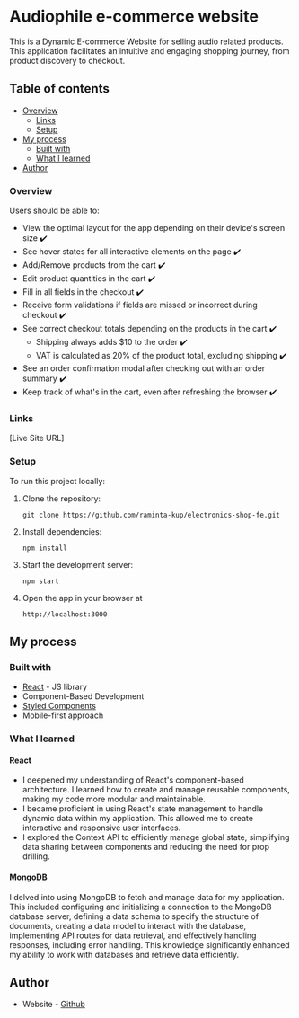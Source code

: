 # Audiophile e-commerce website

This is a Dynamic E-commerce Website for selling audio related products. This application facilitates an intuitive and engaging shopping journey, from product discovery to checkout.

## Table of contents

- [Overview](#overview)
  - [Links](#links)
  - [Setup](#setup)
- [My process](#my-process)
  - [Built with](#built-with)
  - [What I learned](#what-i-learned)
- [Author](#author)

### Overview

Users should be able to:

- View the optimal layout for the app depending on their device's screen size :heavy_check_mark:
- See hover states for all interactive elements on the page :heavy_check_mark:
- Add/Remove products from the cart :heavy_check_mark:
- Edit product quantities in the cart :heavy_check_mark:
- Fill in all fields in the checkout :heavy_check_mark:
- Receive form validations if fields are missed or incorrect during checkout :heavy_check_mark:
- See correct checkout totals depending on the products in the cart :heavy_check_mark:
  - Shipping always adds $10 to the order :heavy_check_mark:
  - VAT is calculated as 20% of the product total, excluding shipping :heavy_check_mark:
- See an order confirmation modal after checking out with an order summary :heavy_check_mark:
- Keep track of what's in the cart, even after refreshing the browser :heavy_check_mark:

### Links

[Live Site URL]

### Setup

To run this project locally:

1. Clone the repository:

   ```
   git clone https://github.com/raminta-kup/electronics-shop-fe.git
2. Install dependencies:

    ```
    npm install
3. Start the development server:

    ```
    npm start
4. Open the app in your browser at

    ```
    http://localhost:3000

## My process

### Built with

- [React](https://reactjs.org/) - JS library
- Component-Based Development
- [Styled Components](https://styled-components.com/)
- Mobile-first approach

### What I learned

#### React

- I deepened my understanding of React's component-based architecture. I learned how to create and manage reusable components, making my code more modular and maintainable.
- I became proficient in using React's state management to handle dynamic data within my application. This allowed me to create interactive and responsive user interfaces.
- I explored the Context API to efficiently manage global state, simplifying data sharing between components and reducing the need for prop drilling.

#### MongoDB

I delved into using MongoDB to fetch and manage data for my application. This included configuring and initializing a connection to the MongoDB database server, defining a data schema to specify the structure of documents, creating a data model to interact with the database, implementing API routes for data retrieval, and effectively handling responses, including error handling. This knowledge significantly enhanced my ability to work with databases and retrieve data efficiently.

## Author

- Website - [Github](https://github.com/raminta-kup)